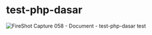 # test-php-dasar
![FireShot Capture 058 - Document - test-php-dasar test](https://user-images.githubusercontent.com/63655121/160039576-472a91f3-31c3-41b8-811f-270b2a7b4452.png)
